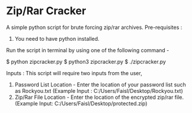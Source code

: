 # Zip/Rar Cracker
A simple python script for brute forcing zip/rar archives.
Pre-requisites :

1. You need to have python installed.

Run the script in terminal by using one of the following command -

$ python zipcracker.py
$ python3 zipcracker.py
$ ./zipcracker.py


Inputs :
This script will require two inputs from the user,
1. Password List Location - Enter the location of your password list such as Rockyou.txt (Example Input : C:/Users/Faisl/Desktop/Rockyou.txt)
2. Zip/Rar File Location - Enter the location of the encrypted zip/rar file. (Example Input: C:/Users/Faisl/Desktop/protected.zip)
